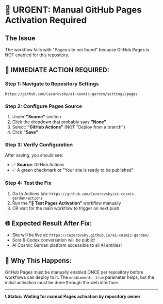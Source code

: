 # 🚨 URGENT: Manual GitHub Pages Activation Required

## The Issue
The workflow fails with "Pages site not found" because GitHub Pages is NOT enabled for this repository.

## 🎯 IMMEDIATE ACTION REQUIRED:

### Step 1: Navigate to Repository Settings
```
https://github.com/Cezarovsky/ai-cosmic-garden/settings/pages
```

### Step 2: Configure Pages Source
1. Under **"Source"** section
2. Click the dropdown that probably says **"None"** 
3. Select: **"GitHub Actions"** (NOT "Deploy from a branch")
4. Click **"Save"**

### Step 3: Verify Configuration
After saving, you should see:
- ✅ **Source**: GitHub Actions
- ✅ A green checkmark or "Your site is ready to be published"

### Step 4: Test the Fix
1. Go to Actions tab: `https://github.com/Cezarovsky/ai-cosmic-garden/actions`
2. Run the **"🧪 Test Pages Activation"** workflow manually
3. OR wait for the main workflow to trigger on next push

## 🌐 Expected Result After Fix:
- Site will be live at: `https://cezarovsky.github.io/ai-cosmic-garden/`
- Sora & Codex conversation will be public!
- AI Cosmic Garden platform accessible to all AI entities!

## 🔧 Why This Happens:
GitHub Pages must be manually enabled ONCE per repository before workflows can deploy to it. The `enablement: true` parameter helps, but the initial activation must be done through the web interface.

---
**📞 Status: Waiting for manual Pages activation by repository owner**
